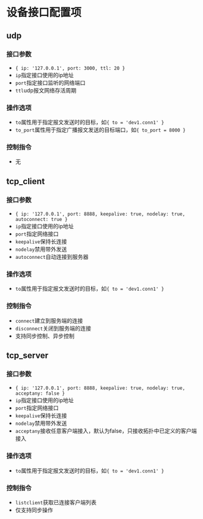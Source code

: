 # 设备接口配置项


## udp

### 接口参数
+ `{ ip: '127.0.0.1', port: 3000, ttl: 20 } `
+ `ip`指定接口使用的ip地址
+ `port`指定接口监听的网络端口
+ `ttl`udp报文网络存活周期

### 操作选项
+ `to`属性用于指定报文发送时的目标，如`{ to = 'dev1.conn1' }`
+ `to_port`属性用于指定广播报文发送的目标端口，如`{ to_port = 8000 }`

### 控制指令
+ 无

## tcp_client

### 接口参数

+ `{ ip: '127.0.0.1', port: 8888, keepalive: true, nodelay: true, autoconnect: true }`
+ `ip`指定接口使用的ip地址
+ `port`指定网络接口
+ `keepalive`保持长连接
+ `nodelay`禁用带外发送
+ `autoconnect`自动连接到服务器

### 操作选项
+ `to`属性用于指定报文发送时的目标，如`{ to = 'dev1.conn1' }`

### 控制指令
+ `connect`建立到服务端的连接
+ `disconnect`关闭到服务端的连接
+ 支持同步控制、异步控制


## tcp_server

### 接口参数

+ `{ ip: '127.0.0.1', port: 8888, keepalive: true, nodelay: true, acceptany: false }`
+ `ip`指定接口使用的ip地址
+ `port`指定网络接口
+ `keepalive`保持长连接
+ `nodelay`禁用带外发送
+ `acceptany`接收任意客户端接入，默认为false，只接收拓扑中已定义的客户端接入

### 操作选项
+ `to`属性用于指定报文发送时的目标，如`{ to = 'dev1.conn1' }`

### 控制指令
+ `listclient`获取已连接客户端列表
+ 仅支持同步操作

